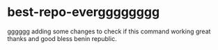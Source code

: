 # best-repo-evergggggggg
gggggg
adding some changes to check if this command working great 
thanks 
and good bless benin republic.